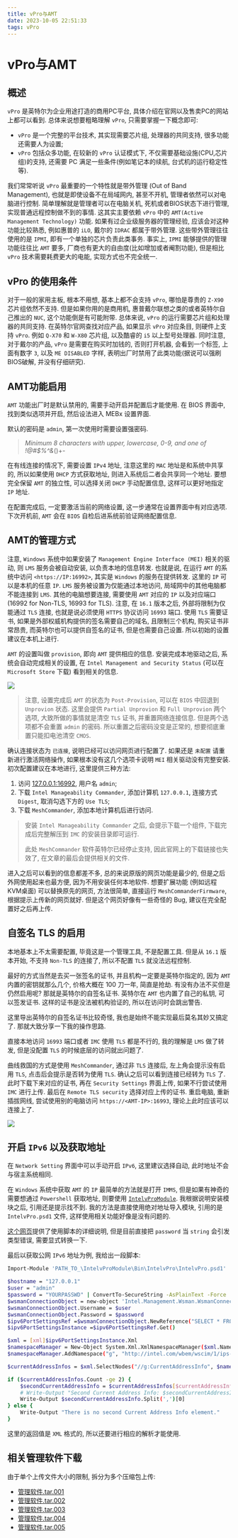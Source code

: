 ```yaml
---
title: vPro与AMT
date: 2023-10-05 22:51:33
tags: vPro
---
```


# vPro与AMT

## 概述

`vPro` 是英特尔为企业用途打造的商用PC平台, 具体介绍在官网以及售卖PC的网站上都可以看到. 总体来说想要粗略理解 `vPro`, 只需要掌握一下概念即可:
- `vPro` 是一个完整的平台技术, 其实现需要芯片组, 处理器的共同支持, 很多功能还需要人为设置;
- `vPro` 包括众多功能, 在较新的 `vPro` 认证模式下, 不仅需要基础设施(CPU,芯片组)的支持, 还需要 PC 满足一些条件(例如笔记本的续航, 台式机的运行稳定性等).


我们常常听说 `vPro` 最重要的一个特性就是带外管理 (Out of Band Management), 也就是即使设备不在局域网内, 甚至不开机, 管理者依然可以对电脑进行控制. 简单理解就是管理者可以在电脑关机, 死机或者BIOS状态下进行管理, 实现普通远程控制做不到的事情. 这其实主要依赖 `vPro` 中的 `AMT(Active Management Technology)` 功能. 如果有过企业级服务器的管理经验, 应该会对这种功能比较熟悉, 例如惠普的 `iLO`, 戴尔的 `IDRAC` 都属于带外管理. 这些带外管理往往使用的是 `IPMI`, 即有一个单独的芯片负责此类事务. 事实上, `IPMI` 能够提供的管理功能往往比 `AMT` 要多, 厂商也有更大的自由度(比如增加或者阉割功能), 但是相比 `vPro` 技术需要耗费更大的电能, 实现方式也不完全统一.

## vPro 的使用条件

对于一般的家用主板, 根本不用想, 基本上都不会支持 `vPro`, 哪怕是尊贵的 `Z-X90` 芯片组依然不支持. 但是如果你用的是商用机, 惠普戴尔联想之类的或者英特尔自己推出的 `NUC`, 这个功能倒是有可能附带. 总体来说, `vPro` 的运行需要芯片组和处理器的共同支持. 在英特尔官网查找对应产品, 如果显示 `vPro` 对应条目, 则硬件上支持 `vPro`. 例如 `Q-X70` 和 `W-X80` 芯片组, 以及酷睿的 `i5` 以上型号处理器. 同时注意, 对于戴尔的产品, `vPro` 是需要在购买时加钱的, 否则打开机器, 会看到一个标签, 上面有数字 `3`, 以及 `ME DISABLED` 字样, 表明出厂时禁用了此类功能(据说可以强刷BIOS破解, 并没有仔细研究). 

## AMT功能启用

`AMT` 功能出厂时是默认禁用的, 需要手动开启并配置后才能使用. 在 BIOS 界面中, 找到类似选项并开启, 然后设法进入 MEBx 设置界面.

默认的密码是 `admin`, 第一次使用时需要设置强密码. 

> *Minimum 8 characters with upper, lowercase, 0-9, and one of !@#$%^&*()+-

在有线连接的情况下, 需要设置 `IPv4` 地址, 注意这里的 `MAC` 地址是和系统中共享的, 所以如果使用 `DHCP` 方式获取地址, 则进入系统后二者会共享同一个地址. 要想完全保留 `AMT` 的独立性, 可以选择关闭 `DHCP` 手动配置信息, 这样可以更好地指定 `IP` 地址.

在配置完成后, 一定要激活当前的网络设置, 这一步通常在设置界面中有对应选项. 下次开机前, `AMT` 会在 `BIOS` 自检后进系统前验证网络配置信息.

## AMT的管理方式

注意, `Windows` 系统中如果安装了 `Management Engine Interface (MEI)` 相关的驱动, 则 `LMS` 服务会被自动安装, 以负责本地的信息转发. 也就是说, 在运行 `AMT` 的系统中访问 `<https://IP:16992>`, 其实是 `Windows` 的服务在提供转发. 这里的 `IP` 可以是本机的任意 `IP`. `LMS` 服务被设置为仅能通过本地访问, 局域网中的其他电脑都不能连接到 `LMS`. 其他的电脑想要连接, 需要使用 `AMT` 对应的 `IP` 以及对应端口 (16992 for Non-TLS, 16993 for TLS). 注意, 在 `16.1` 版本之后, 外部将限制为仅能通过 `TLS` 连接, 也就是说必须使用 `HTTPS` 协议访问 `16993` 端口. 使用 `TLS` 需要证书, 如果是外部权威机构提供的签名需要自己的域名, 且限制三个机构, 购买证书非常昂贵, 而英特尔也可以提供自签名的证书, 但是也需要自己设置. 所以初始的设置建议在本机上进行.

`AMT` 的设置叫做 `provision`, 即向 `AMT` 提供相应的信息. 安装完成本地驱动之后, 系统会自动完成相关的设置, 在 `Intel Management and Security Status` (可以在 `Microsoft Store` 下载) 看到相关的信息.

<img src="IMSS.png">

> 注意, 设置完成后 `AMT` 的状态为 `Post-Provision`, 可以在 `BIOS` 中回退到 `Unprovion` 状态. 这里会提供 `Partial Unprovion` 和 `Full Unprovion` 两个选项, 大致所做的事情就是清空 `TLS` 证书, 并重置网络连接信息. 但是两个选项都不会重置 `admin` 的密码. 所以重置之后密码没变是正常的, 想要彻底重置只能扣电池清空 `CMOS`.

确认连接状态为 `已连接`, 说明已经可以访问网页进行配置了. 如果还是 `未配置` 请重新进行激活网络操作, 如果根本没有这几个选项卡说明 `MEI` 相关驱动没有完整安装. 初次配置建议在本地进行, 这里提供三种方法:

1. 访问 [127.0.0.1:16992](http://127.0.0.1:16992), 用户名 `admin`;
2. 下载 `Intel Manageability Commander`, 添加计算机 `127.0.0.1`, 连接方式 `Digest`, 取消勾选下方的 `Use TLS`;
3. 下载 `MeshCommander`, 添加本地计算机后进行访问.

> 安装 `Intel Manageability Commander` 之后, 会提示下载一个组件, 下载完成后完整解压到 `IMC` 的安装目录即可运行.
> 
> 此处 `MeshCommander` 软件英特尔已经停止支持, 因此官网上的下载链接也失效了, 在文章的最后会提供相关的文件.

进入之后可以看到的信息都差不多, 总的来说原版的网页功能是最少的, 但是之后外网使用起来也最方便, 因为不用安装任何本地软件. 想要扩展功能 (例如远程KVM桌面) 可以替换原先的网页, 方法很简单, 直接运行 `MeshCommanderFirmware`, 根据提示上传新的网页就好. 但是这个网页好像有一些奇怪的 Bug, 建议在完全配置好之后再上传.

## 自签名 TLS 的启用

本地基本上不太需要配置, 毕竟这是一个管理工具, 不是配置工具. 但是从 `16.1` 版本开始, 不支持 `Non-TLS` 的连接了, 所以不配置 `TLS` 就没法远程控制.

最好的方式当然是去买一张签名的证书, 并且机构一定要是英特尔指定的, 因为 `AMT` 内置的密钥就那么几个, 价格大概在 100 刀一年, 简直是抢劫. 有没有办法不买但是仍然启用呢? 那就是英特尔的自签名证书. 英特尔在 `AMT` 也内置了自己的私钥, 可以签发证书. 这样的证书是没法被机构验证的, 所以在访问时会跳出警告. 

这里导出英特尔的自签名证书比较奇怪, 我也是始终不能实现最后莫名其妙又搞定了. 那就大致分享一下我的操作思路.

直接本地访问 `16993` 端口或者 `IMC` 使用 `TLS` 都是不行的, 我的理解是 `LMS` 做了转发, 但是没配置 `TLS` 的时候底层的访问就出问题了.

曲线救国的方式是使用 `MeshCommander`, 通过非 `TLS` 连接后, 左上角会提示没有启用 `TLS`, 点击后会提示是否转为使用 `TLS`. 确认之后可以看到连接已经转为 `TLS` 了. 此时下载下来对应的证书, 再在 `Security Settings` 界面上传, 如果不行尝试使用 `IMC` 进行上传. 最后在 `Remote TLS security` 选择对应上传的证书. 重启电脑, 重新插拔网线, 尝试使用别的电脑访问 `https://<AMT-IP>:16993`, 理论上此时应该可以连接上了.

<img src="Mesh-TLS.png">

## 开启 `IPv6` 以及获取地址

在 `Network Setting` 界面中可以手动开启 `IPv6`, 这里建议选择自动, 此时地址不会与宿主系统相同.

在 `Windows` 系统中获取 `AMT` 的 `IP` 最简单的方法就是打开 `IMMS`, 但是如果有神奇的需要想通过 `Powershell` 获取地址, 则要使用 [`IntelvProModule`](IntelvProModule_16.0.7.1.zip). 我根据说明安装模块之后, 引用还是提示找不到. 我的方法是直接使用绝对地址导入模块, 引用的是 `IntelvPro.psd1` 文件, 这样使用相关功能好像是没有问题的.

[这个网页](https://software.intel.com/sites/manageability/AMT_Implementation_and_Reference_Guide/default.htm?turl=WordDocuments%2Fconfiguringtheintelamtipaddress.htm#:~:text=The%20Intel%20AMT%20IP%20address%20can%20be%20either,a%20DHCP%20server%20on%20request%20by%20the%20host.)提供了使用脚本的详细说明, 但是目前直接把 `password` 当 `string` 会引发类型错误, 需要显式转换一下.

最后以获取公网 `IPv6` 地址为例, 我给出一段脚本:

```Bash
Import-Module 'PATH_TO_\IntelvProModule\Bin\IntelvPro\IntelvPro.psd1'

$hostname = "127.0.0.1"
$user = "admin"
$password = "YOURPASSWD" | ConvertTo-SecureString -AsPlainText -Force
$wsmanConnectionObject = new-object 'Intel.Management.Wsman.WsmanConnection'
$wsmanConnectionObject.Username = $user
$wsmanConnectionObject.Password = $password
$ipv6PortSettingsRef =$wsmanConnectionObject.NewReference("SELECT * FROM IPS_IPv6PortSettings WHERE InstanceID='Intel(r) IPS IPv6 Settings 0'")
$ipv6PortSettingsInstance =$ipv6PortSettingsRef.Get()

$xml = [xml]$ipv6PortSettingsInstance.Xml
$namespaceManager = New-Object System.Xml.XmlNamespaceManager($xml.NameTable)
$namespaceManager.AddNamespace("g", "http://intel.com/wbem/wscim/1/ips-schema/1/IPS_IPv6PortSettings")

$currentAddressInfos = $xml.SelectNodes("//g:CurrentAddressInfo", $namespaceManager)

if ($currentAddressInfos.Count -ge 2) {
    $secondCurrentAddressInfo = $currentAddressInfos[$currentAddressInfos.Count-1].InnerText
    # Write-Output "Second Current Address Info: $secondCurrentAddressInfo"
    Write-Output $secondCurrentAddressInfo.Split(',')[0]
} else {
    Write-Output "There is no second Current Address Info element."
}

```

这里的返回值是 `XML` 格式的, 所以还要进行相应的解析才能使用.


## 相关管理软件下载

由于单个上传文件大小的限制, 拆分为多个压缩包上传:

- [管理软件.tar.001](管理软件.tar.001)
- [管理软件.tar.002](管理软件.tar.002)
- [管理软件.tar.003](管理软件.tar.003)
- [管理软件.tar.004](管理软件.tar.004)
- [管理软件.tar.005](管理软件.tar.005)

